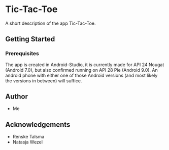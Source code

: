 # Tic-Tac-Toe
A short description of the app Tic-Tac-Toe.

## Getting Started
### Prerequisites
The app is created in Android-Studio, it is currently made for API 24 Nougat (Android 7.0), but also confirmed running on API 28 Pie (Android 9.0).
An android phone with either one of those Android versions (and most likely the versions in between) will suffice.

## Author
* Me

## Acknowledgements
* Renske Talsma
* Natasja Wezel
